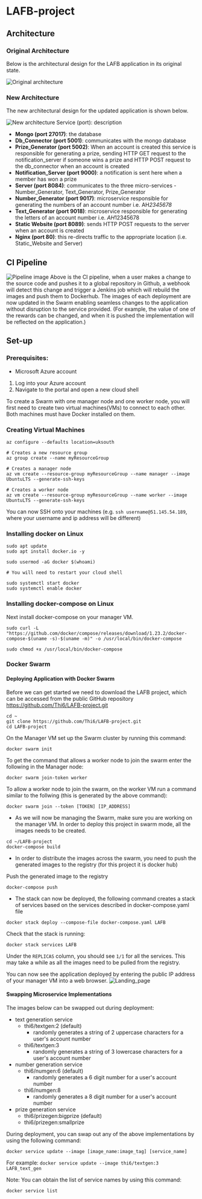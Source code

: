 # LAFB-project

## Architecture
### Original Architecture
Below is the architectural design for the LAFB application in its original state.

![Original architecture](/documentation/original_architecture.png) 

### New Architecture
The new architectural design for the updated application is shown below.

![New architecture](/documentation/new_architecture.png)
Service (port): description
* **Mongo (port 27017)**: the database
* **Db_Connector (port 5001)**: communicates with the mongo database
* **Prize_Generator (port 5002)**: When an account is created this service is responsible for generating a prize, sending HTTP GET request to the notification_server if someone wins a prize and HTTP POST request to the db_connector when an account is created
* **Notification_Server (port 9000)**: a notification is sent here when a member has won a prize
* **Server (port 8084)**: communicates to the three micro-services - Number_Generator, Text_Generator, Prize_Generator
* **Number_Generator (port 9017)**:  microservice responsible for generating the numbers of an account number i.e. AH*2345678*
* **Text_Generator (port 9018)**: microservice responsible for generating the letters of an account number i.e. *AH*12345678
* **Static Website (port 8089)**: sends HTTP POST requests to the server when an account is created
* **Nginx (port 80)**: this re-directs traffic to the appropriate location (i.e. Static_Website and Server)

## CI Pipeline

![Pipeline image](/documentation/pipeline_image.png)
Above is the CI pipeline, when a user makes a change to the source code and pushes it to a global repository in Github, a webhook will detect this change and trigger a Jenkins job which will rebuild the images and push them to Dockerhub.  The images of each deployment are now updated in the Swarm enabling seamless changes to the application without disruption to the service provided. (For example, the value of one of the rewards can be changed, and when it is pushed the implementation will be reflected on the application.)

## Set-up
### Prerequisites:
* Microsoft Azure account

1. Log into your Azure account
2. Navigate to the portal and open a new cloud shell

To create a Swarm with one manager node and one worker node, you will first need to create two virtual machines(VMs) to connect to each other. Both machines must have Docker installed on them.

### Creating Virtual Machines

```
az configure --defaults location=uksouth

# Creates a new resource group 
az group create --name myResourceGroup

# Creates a manager node
az vm create --resource-group myResourceGroup --name manager --image UbuntuLTS --generate-ssh-keys

# Creates a worker node
az vm create --resource-group myResourceGroup --name worker --image UbuntuLTS --generate-ssh-keys
```
You can now SSH onto your machines (e.g. ```ssh username@51.145.54.189```, where your username and ip address will be different)

### Installing docker on Linux
```
sudo apt update
sudo apt install docker.io -y

sudo usermod -aG docker $(whoami)

# You will need to restart your cloud shell

sudo systemctl start docker
sudo systemctl enable docker
```

### Installing docker-compose on Linux
Next install docker-compose on your manager VM.
```
sudo curl -L "https://github.com/docker/compose/releases/download/1.23.2/docker-compose-$(uname -s)-$(uname -m)" -o /usr/local/bin/docker-compose

sudo chmod +x /usr/local/bin/docker-compose
```
### Docker Swarm
#### Deploying Application with Docker Swarm

Before we can get started we need to download the LAFB project, which can be accessed from the public GitHub repository https://github.com/Thi6/LAFB-project.git
```
cd ~
git clone https://github.com/Thi6/LAFB-project.git
cd LAFB-project
```

On the Manager VM set up the Swarm cluster by running this command:
```
docker swarm init
```

To get the command that allows a worker node to join the swarm enter the following in the Manager node:
```
docker swarm join-token worker
```

To allow a worker node to join the swarm, on the worker VM run a command similar to the follwing (this is generated by the above command):
```
docker swarm join --token [TOKEN] [IP_ADDRESS]
```

 
* As we will now be managing the Swarm, make sure you are working on the manager VM.
In order to deploy this project in swarm mode, all the images needs to be created.

```
cd ~/LAFB-project
docker-compose build
```

* In order to distribute the images across the swarm, you need to push the generated images to the registry (for this project it is docker hub)

Push the generated image to the registry
```
docker-compose push
```

* The stack can now be deployed, the following command creates a stack of services based on the services described in docker-compose.yaml file
```
docker stack deploy --compose-file docker-compose.yaml LAFB
```

Check that the stack is running:
```
docker stack services LAFB
```
Under the ```REPLICAS``` column, you should see ```1/1``` for all the services. This may take a while as all the images need to be pulled from the registry.

You can now see the application deployed by entering the public IP address of your manager VM into a web browser.
![Landing_page](/documentation/landing_page.png)

#### Swapping Microservice Implementations
The images below can be swapped out during deployment:
* text generation service
	- thi6/textgen:2 (default)
		- randomly generates a string of 2 uppercase characters for a user's account number
	- thi6/textgen:3
		- randomly generates a string of 3 lowercase characters for a user's account number
* number generation service
	- thi6/numgen:6 (default)
		- randomly generates a 6 digit number for a user's account number
	- thi6/numgen:8
		- randomly generates a 8 digit number for a user's account number
* prize generation service
	- thi6/prizegen:bigprize (default)
	- thi6/prizegen:smallprize

During deployment, you can swap out any of the above implementations by using the following command:
```
docker service update --image [image_name:image_tag] [service_name]
```
For example:
```docker service update --image thi6/textgen:3 LAFB_text_gen```

Note: 
You can obtain the list of service names by using this command:
```
docker service list
```
